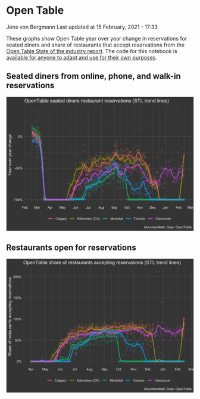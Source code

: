 Open Table
================
Jens von Bergmann
Last updated at 15 February, 2021 - 17:33

These graphs show Open Table year over year change in reservations for
seated diners and share of restaurants that accept reservations from the
[Open Table State of the industry
report](https://www.opentable.com/state-of-industry). The code for this
notebook is [available for anyone to adapt and use for their own
purposes](https://github.com/mountainMath/BCCovidSnippets/blob/main/open_table.Rmd).

## Seated diners from online, phone, and walk-in reservations

<img src="open_table_files/figure-gfm/open-table-canada-cities-1.png" width="1050" />

## Restaurants open for reservations

<img src="open_table_files/figure-gfm/open-table-canada-cities-2-1.png" width="1050" />

